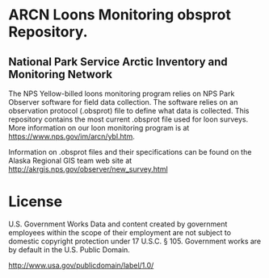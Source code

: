 # ARCN Loons Monitoring obsprot Repository.
## National Park Service Arctic Inventory and Monitoring Network
The NPS Yellow-billed loons monitoring program relies on NPS Park Observer software for field data collection. The software relies on an observation protocol (.obsprot) file to define what data is collected. This repository contains the most current .obsprot file used for loon surveys. More information on our loon monitoring program is at https://www.nps.gov/im/arcn/ybl.htm.

Information on .obsprot files and their specifications can be found on the Alaska Regional GIS team web site at http://akrgis.nps.gov/observer/new_survey.html

# License
U.S. Government Works
Data and content created by government employees within the scope of their employment are not subject to domestic copyright protection under 17 U.S.C. § 105. Government works are by default in the U.S. Public Domain. 

http://www.usa.gov/publicdomain/label/1.0/
